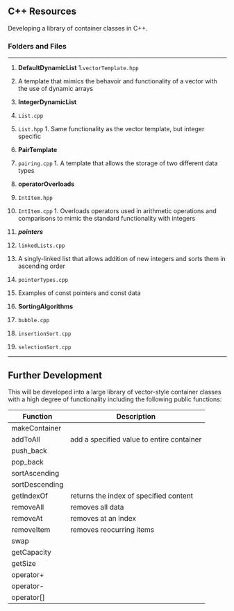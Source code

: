 ## C++ Resources 

Developing a library of container classes in C++.

### Folders and Files

----

1. **DefaultDynamicList**
  1.`vectorTemplate.hpp`
  1. A template that mimics the behavoir and functionality of a vector with the use of dynamic arrays
  
2. **IntegerDynamicList**
  1. `List.cpp`
  2. `List.hpp`
    1. Same functionality as the vector template, but integer specific
    
3. **PairTemplate**
  1. `pairing.cpp`
    1. A template that allows the storage of two different data types
    
4. **operatorOverloads**
  1. `IntItem.hpp`
  2. `IntItem.cpp`
    1. Overloads operators used in arithmetic operations and comparisons to mimic the standard functionality with integers
    
5. ***pointers***
 1. `linkedLists.cpp`
   1. A singly-linked list that allows addition of new integers and sorts them in ascending order
 2. `pointerTypes.cpp`
   1. Examples of const pointers and const data
    
6. **SortingAlgorithms**
  1. `bubble.cpp`
  2. `insertionSort.cpp`
  3. `selectionSort.cpp`
  
----

## Further Development

This will be developed into a large library of vector-style container classes with a high degree of functionality including the following public functions: 

Function       | Description
-------------  | -------------
makeContainer  |
addToAll       | add a specified value to entire container
push_back      | 
pop_back       | 
sortAscending  | 
sortDescending | 
getIndexOf     | returns the index of specified content
removeAll      | removes all data
removeAt       | removes at an index
removeItem     | removes reocurring items
swap           |
getCapacity    | 
getSize        | 
operator+      |
operator-      |
operator[]     |
